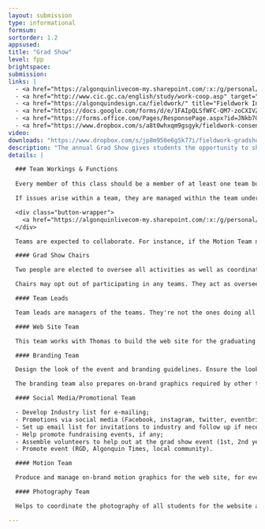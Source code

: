 ```yaml
---
layout: submission
type: informational
formsum:
sortorder: 1.2
appsused:
title: "Grad Show"
level: fpp
brightspace: 
submission:
links: |
  - <a href="https://algonquinlivecom-my.sharepoint.com/:x:/g/personal/paradia_algonquincollege_com/EXHtI3FYf2hPoVLloOpmSBwB9X_yMloIb7awnJl13WR6dA?e=GUMXJ2" target="_blank" title="Activity Log Spreadsheet">Activity Log Spreadsheet</a>
  - <a href="http://www.cic.gc.ca/english/study/work-coop.asp" target="_blank" title="Fieldwork Info for Employers">Internation Student Work Permit</a>
  - <a href="https://algonquindesign.ca/fieldwork/" title="Fieldwork Info for Employers" target="_blank">Fieldwork Info for Employers</a>
  - <a href="https://docs.google.com/forms/d/e/1FAIpQLSfWFC-QM7-zoCXIVZZcprjPr9TaHt9B_ZlixE3Krz9-QVaxbA/viewform" title="Employers Fieldwork Request" target="_blank">Employers Fieldwork Request</a>
  - <a href="https://forms.office.com/Pages/ResponsePage.aspx?id=JNkb7GoKqUqqicmAMWwESfjne9J-c6VKlt4hDsO6Z5ZURUU5WFowU1MxVTdLQzNQVUc0NzVRTEpLWS4u" title="Form: I Got My Fieldwork!" target="_blank">I Got My Fieldwork!</a>
  - <a href="https://www.dropbox.com/s/a8t0whxqm9gsgyk/fieldwork-consent-form-2021.pdf.zip?dl=1" title="Fieldwork Consent Form">Fieldwork Consent Form PDF</a>
video: 
downloads: "https://www.dropbox.com/s/jp8m950e6g5k77i/fieldwork-gradshow-downloads.zip?dl=1"
description: "The annual Grad Show gives students the opportunity to showcase the design work you've completed in the last three years. It's an opportunity for students, their families, faculty and industry to gather virtually to celebrate before graduation."
details: |

  ### Team Workings & Functions
  
  Every member of this class should be a member of at least one team but can also be on every team they have time/interest in. Each team will agree on a team lead.

  If issues arise within a team, they are managed within the team under the direction of the team lead. If the issue cannot be resolved, it can be escalated to the chairs. If it still is not resolved, it is brought to Alain.

  <div class="button-wrapper">
    <a href="https://algonquinlivecom-my.sharepoint.com/:x:/g/personal/paradia_algonquincollege_com/EXHtI3FYf2hPoVLloOpmSBwB9X_yMloIb7awnJl13WR6dA?e=GUMXJ2" title="Join a team." class="button">Join a Team</a>
  </div>

  Teams are expected to collaborate. For instance, if the Motion Team needs brand graphics to use in After Effects, they'll request them with specifications from the Branding Team.

  #### Grad Show Chairs

  Two people are elected to oversee all activities as well as coordinate and attend meetings with team leads. They meet with Alain to provide progress updates.

  Chairs may opt out of participating in any teams. They act as overseers of and liaisons between all the teams leads and report to Alain.

  #### Team Leads

  Team leads are managers of the teams. They're not the ones doing all the work. They delegate and to their part of the work. They ensure that everyone in the team does their fair share of work. If someone's not pulling their weight, Alain finds out...

  #### Web Site Team

  This team works with Thomas to build the web site for the graduating cohort.

  #### Branding Team

  Design the look of the event and branding guidelines. Ensure the look is applied to all promotional items (print/web/motion). Design email invitations.

  The branding team also prepares on-brand graphics required by other teams.

  #### Social Media/Promotional Team

  - Develop Industry list for e-mailing;
  - Promotions via social media (Facebook, instagram, twitter, eventbrite);
  - Set up email list for invitations to industry and follow up if necessary;
  - Help promote fundraising events, if any;
  - Assemble volunteers to help out at the grad show event (1st, 2nd year students)
  - Promote event (RGD, Algonquin Times, local community).

  #### Motion Team

  Produce and manage on-brand motion graphics for the web site, for event promotions.

  #### Photography Team

  Helps to coordinate the photography of all students for the website and promotion of events and grad show. Oversees editing of photos.

---
```


